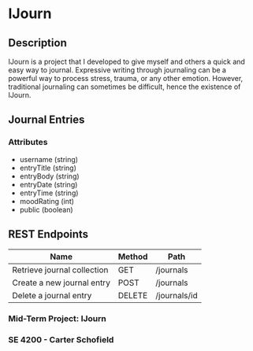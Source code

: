# IJourn

## Description

IJourn is a project that I developed to give myself and others a quick and easy way to journal. Expressive writing through journaling can be a powerful way to process stress, trauma, or any other emotion. However, traditional journaling can sometimes be difficult, hence the existence of IJourn.

## Journal Entries

### Attributes

- username (string)
- entryTitle (string)
- entryBody (string)
- entryDate (string)
- entryTime (string)
- moodRating (int)
- public (boolean)

## REST Endpoints

Name                        | Method | Path
----------------------------|--------|------------------
Retrieve journal collection | GET    | /journals
Create a new journal entry  | POST   | /journals
Delete a journal entry      | DELETE | /journals/id

### Mid-Term Project: IJourn

### SE 4200 - Carter Schofield
